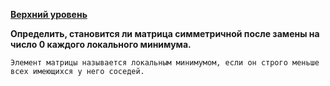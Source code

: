 **[Верхний уровень](https://github.com/KristianKuznetsov/JavaPractice)**

**Определить, становится ли матрица симметричной после замены на число 0 каждого локального минимума.**
```
Элемент матрицы называется локальным минимумом, если он строго меньше всех имеющихся у него соседей. 
```
